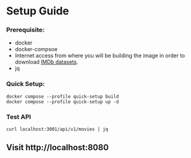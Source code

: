 # Setup Guide

### Prerequisite:
- docker
- docker-compsoe
- Internet access from where you will be building the image in order to download [IMDb datasets](https://www.imdb.com/interfaces/).
- jq

### Quick Setup:
```shell
docker compose --profile quick-setup build
docker compose --profile quick-setup up -d
```
### Test API

```shell
curl localhost:3001/api/v1/movies | jq 
```

## Visit http://localhost:8080